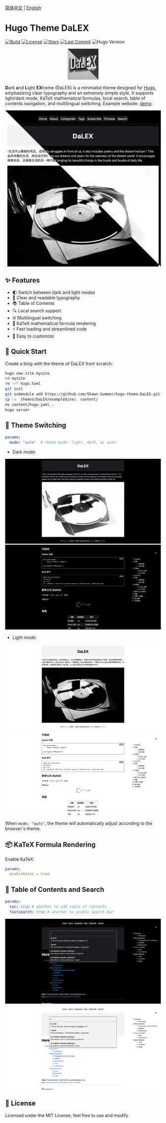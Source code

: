 [简体中文](https://github.com/Shawn-Summer/hugo-theme-DaLEX/blob/main/readme_zh.md) | [English](https://github.com/Shawn-Summer/hugo-theme-DaLEX/blob/main/readme.md)
# Hugo Theme DaLEX

[![Build](https://github.com/Shawn-Summer/hugo-theme-DaLEX/actions/workflows/run.yaml/badge.svg)](https://github.com/Shawn-Summer/hugo-theme-DaLEX/actions/workflows/gh-pages.yml)
[![License](https://img.shields.io/github/license/Shawn-Summer/hugo-theme-DaLEX)](https://github.com/Shawn-Summer/hugo-theme-DaLEX/blob/main/LICENSE)
[![Stars](https://img.shields.io/github/stars/Shawn-Summer/hugo-theme-DaLEX?style=social)](https://github.com/Shawn-Summer/hugo-theme-DaLEX/stargazers)
[![Last Commit](https://img.shields.io/github/last-commit/Shawn-Summer/hugo-theme-DaLEX)](https://github.com/Shawn-Summer/hugo-theme-DaLEX/commits/main)
![Hugo Version](https://img.shields.io/badge/Hugo-%3E=0.120-blue)



<p align="center">
  <a href="https://github.com/Shawn-Summer/hugo-theme-DaLEX">
    <img src="images/dalex.jpg" width="100" />
  </a>
</p>

**D**ark **a**nd **L**ight **EX**treme (DaLEX) is a minimalist theme designed for [Hugo](https://gohugo.io/), emphasizing clear typography and an extremely simple style. It supports light/dark mode, KaTeX mathematical formulas, local search, table of contents navigation, and multilingual switching. Example website: [demo](https://shawn-summer.github.io/hugo-theme-DaLEX/).

![XMinimal Screenshot](images/combined.jpg)

## ✨ Features

- 🌓 Switch between dark and light modes
- 📝 Clear and readable typography
- 📚 Table of Contents
- 🔍 Local search support
- 🌐 Multilingual switching
- 📐 KaTeX mathematical formula rendering
- ⚡ Fast loading and streamlined code
- 🎨 Easy to customize

## 🚀 Quick Start

Create a blog with the theme of DaLEX from scratch:

```bash
hugo new site mysite
cd mysite
rm -rf hugo.toml
git init
git submodule add https://github.com/Shawn-Summer/hugo-theme-DaLEX.git themes/DaLEX
cp -a  themes/DaLEX/exampleSite/. content/
mv content/hugo.yaml .
hugo server
```

## 🚂 Theme Switching

```yaml
params:
  mode: "auto"  # theme mode: light, dark, or auto
```

- Dark mode:

![dark mode1](images/B.png)
![dark mode2](images/E.png)

- Light mode:

![light mode1](images/A.png)
![light mode2](images/F.png)

When `mode: "auto"`, the theme will automatically adjust according to the browser's theme.

## 📦 KaTeX Formula Rendering

Enable KaTeX:

```yaml
params:
  enableKatex = true
```

## 🔎 Table of Contents and Search

```yaml
params:
  toc: true # whether to add table of contents
  fastsearch: true # whether to enable search bar
```

![](images/C.png)
![](images/D.png)

## 📜 License

Licensed under the MIT License, feel free to use and modify.